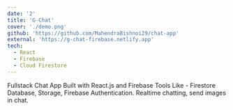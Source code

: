 ```yaml
---
date: '2'
title: 'G-Chat'
cover: './demo.png'
github: 'https://github.com/MahendraBishnoi29/chat-app'
external: 'https://g-chat-firebase.netlify.app'
tech:
  - React
  - Firebase
  - Cloud Firestore
---
```


Fullstack Chat App Built with React.js and Firebase Tools Like - Firestore Database, Storage, Firebase Authentication. Realtime chatting, send images in chat.
